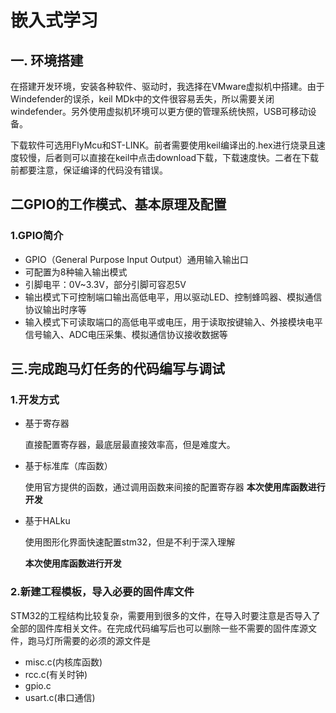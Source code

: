 # 嵌入式学习

## 一. 环境搭建

在搭建开发环境，安装各种软件、驱动时，我选择在VMware虚拟机中搭建。由于Windefender的误杀，keil MDk中的文件很容易丢失，所以需要关闭windefender。另外使用虚拟机环境可以更方便的管理系统快照，USB可移动设备。

下载软件可选用FlyMcu和ST-LINK。前者需要使用keil编译出的.hex进行烧录且速度较慢，后者则可以直接在keil中点击download下载，下载速度快。二者在下载前都要注意，保证编译的代码没有错误。

## 二GPIO的工作模式、基本原理及配置

### 1.GPIO简介

* GPIO（General Purpose Input Output）通用输入输出口
* 可配置为8种输入输出模式
* 引脚电平：0V~3.3V，部分引脚可容忍5V
* 输出模式下可控制端口输出高低电平，用以驱动LED、控制蜂鸣器、模拟通信协议输出时序等
* 输入模式下可读取端口的高低电平或电压，用于读取按键输入、外接模块电平信号输入、ADC电压采集、模拟通信协议接收数据等

## 三.完成跑马灯任务的代码编写与调试

### 1.开发方式

* 基于寄存器

  直接配置寄存器，最底层最直接效率高，但是难度大。

* 基于标准库（库函数）

  使用官方提供的函数，通过调用函数来间接的配置寄存器
  **本次使用库函数进行开发**

* 基于HALku

  使用图形化界面快速配置stm32，但是不利于深入理解
  
  **本次使用库函数进行开发**

### 2.新建工程模板，导入必要的固件库文件

STM32的工程结构比较复杂，需要用到很多的文件，在导入时要注意是否导入了全部的固件库相关文件。在完成代码编写后也可以删除一些不需要的固件库源文件，跑马灯所需要的必须的源文件是

* misc.c(内核库函数)
* rcc.c(有关时钟)
* gpio.c
* usart.c(串口通信)

